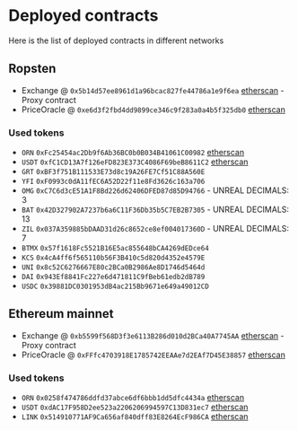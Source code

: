# Deployed contracts
Here is the list of deployed contracts in different networks

## Ropsten    
* Exchange @ `0x5b14d57ee8961d1a96bcac827fe44786a1e9f6ea` [etherscan](https://ropsten.etherscan.io/address/0x5b14d57ee8961d1a96bcac827fe44786a1e9f6ea) - Proxy contract
* PriceOracle @ `0xe6d3f2fbd4dd9899ce346c9f283a0a4b5f325db0` [etherscan](https://ropsten.etherscan.io/address/0xe6d3f2fbd4dd9899ce346c9f283a0a4b5f325db0)
### Used tokens
* `ORN` `0xFc25454ac2Db9f6Ab36BC0b0B034B41061C00982` [etherscan](https://ropsten.etherscan.io/address/0xfc25454ac2db9f6ab36bc0b0b034b41061c00982)
* `USDT` `0xfC1CD13A7f126eFD823E373C4086F69beB8611C2` [etherscan](https://ropsten.etherscan.io/address/0xfC1CD13A7f126eFD823E373C4086F69beB8611C2)
* `GRT`  `0xBF3f751B111533E73d8c19A26FE7Cf51C88A560E`
* `YFI`  `0xF0993c0dA11fEC6A52D22f11e8Fd3626c163a706`
* `OMG`  `0xC7C6d3cE51A1F8Bd226d62406DFED87d85D94766` - UNREAL DECIMALS: 3
* `BAT`  `0x42D327902A7237b6a6C11F36Db35b5C7EB2B7305` - UNREAL DECIMALS: 13
* `ZIL`  `0x037A359885bDAAD31d26c8652ce8ef004017360D` - UNREAL DECIMALS: 7
* `BTMX` `0x57f1618Fc5521B16E5ac855648bCA4269dEDce64`
* `KCS`  `0x4cA4ff6f565110b56F3B410c5d820d4352e4579E`
* `UNI`  `0x8c52C6276667E80c2BCa0B2986Ae8D1746d5464d`
* `DAI`  `0x943Ef8841Fc227e6d471811C9fBeb61edb2dB789`
* `USDC` `0x39881DC0301953dB4ac215Bb9671e649a49012CD`

## Ethereum mainnet
* Exchange @ `0xb5599f568D3f3e6113B286d010d2BCa40A7745AA` [etherscan](https://etherscan.io/address/0xb5599f568D3f3e6113B286d010d2BCa40A7745AA) - Proxy contract
* PriceOracle @ `0xFFfc4703918E1785742EEAAe7d2EAf7D45E38857` [etherscan](https://etherscan.io/address/0xFFfc4703918E1785742EEAAe7d2EAf7D45E38857)

### Used tokens
* `ORN` `0x0258f474786ddfd37abce6df6bbb1dd5dfc4434a` [etherscan](https://etherscan.io/address/0x0258f474786ddfd37abce6df6bbb1dd5dfc4434a/advanced)
* `USDT` `0xdAC17F958D2ee523a2206206994597C13D831ec7` [etherscan](https://etherscan.io/address/0xdac17f958d2ee523a2206206994597c13d831ec7)
* `LINK` `0x514910771AF9Ca656af840dff83E8264EcF986CA` [etherscan](https://etherscan.io/address/0x514910771af9ca656af840dff83e8264ecf986ca)
